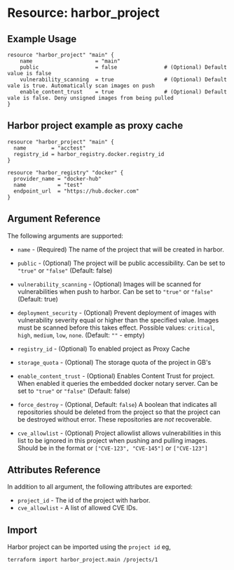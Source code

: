 # Resource: harbor_project

## Example Usage
```hcl
resource "harbor_project" "main" {
    name                    = "main"
    public                  = false               # (Optional) Default value is false
    vulnerability_scanning  = true                # (Optional) Default vale is true. Automatically scan images on push
    enable_content_trust    = true                # (Optional) Default vale is false. Deny unsigned images from being pulled
}
```

## Harbor project example as proxy cache
```hcl
resource "harbor_project" "main" {
  name        = "acctest"
  registry_id = harbor_registry.docker.registry_id
}

resource "harbor_registry" "docker" {
  provider_name = "docker-hub"
  name          = "test"
  endpoint_url  = "https://hub.docker.com"
}
```


## Argument Reference
The following arguments are supported:

* `name` - (Required) The name of the project that will be created in harbor.

* `public` - (Optional) The project will be public accessibility. Can be set to `"true"` or `"false"` (Default: false)

* `vulnerability_scanning` - (Optional) Images will be scanned for vulnerabilities when push to harbor. Can be set to `"true"` or `"false"` (Default: true)

* `deployment_security` - (Optional) Prevent deployment of images with vulnerability severity equal or higher than the specified value. Images must be scanned before this takes effect. Possible values: `critical`, `high`, `medium`, `low`, `none`. (Default: `""` - empty)

* `registry_id` - (Optional) To enabled project as Proxy Cache

* `storage_quota` - (Optional) The storage quota of the project in GB's

* `enable_content_trust` - (Optional) Enables Content Trust for project. When enabled it queries the embedded docker notary server. Can be set to `"true"` or `"false"` (Default: false)

* `force_destroy` - (Optional, Default: `false`) A boolean that indicates all repositories should be deleted from the project so that the project can be destroyed without error. These repositories are *not* recoverable.

* `cve_allowlist` - (Optional) Project allowlist allows vulnerabilities in this list to be ignored in this project when pushing and pulling images. Should be in the format or `["CVE-123", "CVE-145"]` or `["CVE-123"]`

## Attributes Reference
In addition to all argument, the following attributes are exported:

* `project_id` - The id of the project with harbor.
* `cve_allowlist` - A list of allowed CVE IDs.

## Import
Harbor project can be imported using the `project id` eg,

`
terraform import harbor_project.main /projects/1
`
